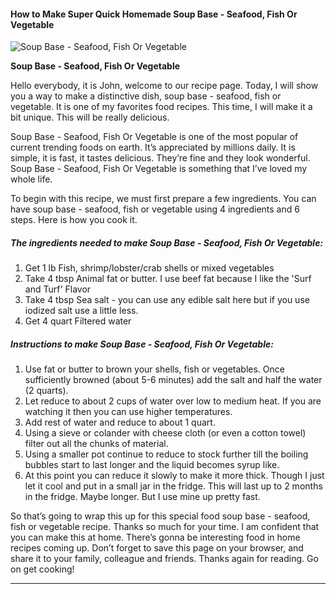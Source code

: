             

#### How to Make Super Quick Homemade Soup Base - Seafood, Fish Or Vegetable

![Soup Base - Seafood, Fish Or Vegetable](https://img-global.cpcdn.com/recipes/6621473697955840/751x532cq70/soup-base-seafood-fish-or-vegetable-recipe-main-photo.jpg)

**Soup Base - Seafood, Fish Or Vegetable**

Hello everybody, it is John, welcome to our recipe page. Today, I will show you a way to make a distinctive dish, soup base - seafood, fish or vegetable. It is one of my favorites food recipes. This time, I will make it a bit unique. This will be really delicious.

Soup Base - Seafood, Fish Or Vegetable is one of the most popular of current trending foods on earth. It’s appreciated by millions daily. It is simple, it is fast, it tastes delicious. They’re fine and they look wonderful. Soup Base - Seafood, Fish Or Vegetable is something that I’ve loved my whole life.

To begin with this recipe, we must first prepare a few ingredients. You can have soup base - seafood, fish or vegetable using 4 ingredients and 6 steps. Here is how you cook it.

##### The ingredients needed to make Soup Base - Seafood, Fish Or Vegetable:

1.  Get 1 lb Fish, shrimp/lobster/crab shells or mixed vegetables
2.  Take 4 tbsp Animal fat or butter. I use beef fat because I like the 'Surf and Turf' Flavor
3.  Take 4 tbsp Sea salt - you can use any edible salt here but if you use iodized salt use a little less.
4.  Get 4 quart Filtered water

##### Instructions to make Soup Base - Seafood, Fish Or Vegetable:

1.  Use fat or butter to brown your shells, fish or vegetables. Once sufficiently browned (about 5-6 minutes) add the salt and half the water (2 quarts).
2.  Let reduce to about 2 cups of water over low to medium heat. If you are watching it then you can use higher temperatures.
3.  Add rest of water and reduce to about 1 quart.
4.  Using a sieve or colander with cheese cloth (or even a cotton towel) filter out all the chunks of material.
5.  Using a smaller pot continue to reduce to stock further till the boiling bubbles start to last longer and the liquid becomes syrup like.
6.  At this point you can reduce it slowly to make it more thick. Though I just let it cool and put in a small jar in the fridge. This will last up to 2 months in the fridge. Maybe longer. But I use mine up pretty fast.

So that’s going to wrap this up for this special food soup base - seafood, fish or vegetable recipe. Thanks so much for your time. I am confident that you can make this at home. There’s gonna be interesting food in home recipes coming up. Don’t forget to save this page on your browser, and share it to your family, colleague and friends. Thanks again for reading. Go on get cooking!

* * *
